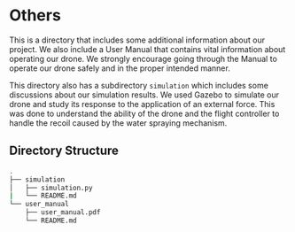 # Others

This is a directory that includes some additional information about our project. We also include a User Manual that contains vital information about operating our drone. We strongly encourage going through the Manual to operate our drone safely and in the proper intended manner.

This directory also has a subdirectory `simulation` which includes some discussions about our simulation results. We used Gazebo to simulate our drone and study its response to the application of an external force. This was done to understand the ability of the drone and the flight controller to handle the recoil caused by the water spraying mechanism. 

## Directory Structure

```bash
.
├── simulation
│   ├── simulation.py
|   └── README.md
└── user_manual
    ├── user_manual.pdf
    └── README.md
```